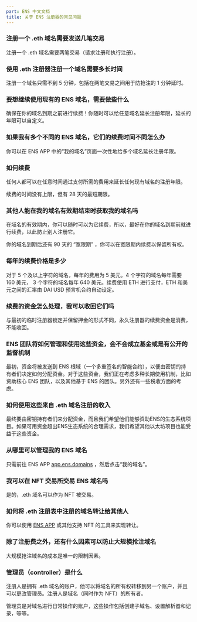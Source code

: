 ```yaml
---
part: ENS 中文文档
title: 关于 ENS 注册器的常见问题 
---
```


### 注册一个 .eth 域名需要发送几笔交易

注册一个 .eth 域名需要两笔交易（请求注册和执行注册）。

### 使用 .eth 注册器注册一个域名需要多长时间

注册一个域名只需不到 5 分钟，包括在两笔交易之间用于防抢注的 1 分钟延时。

### 要想继续使用现有的 ENS 域名，需要做些什么

确保在你的域名到期之前进行续费！你随时可以给任意域名延长注册年限，延长的年限可以自定义。

### 如果我有多个不同的 ENS 域名，它们的续费时间不同怎么办

你可以在 ENS APP 中的“我的域名”页面一次性地给多个域名延长注册年限。

### 如何续费

任何人都可以在任意时间通过支付所需的费用来延长任何现有域名的注册年限。

续费的时间没有上限，但有 28 天的最短期限。

### 其他人能在我的域名有效期结束时获取我的域名吗

在域名的有效期内，你可以随时可以为它续费，所以，最好在你的域名到期前就进行续费，以此防止别人注册它。

你的域名到期后还有 90 天的 “宽限期” ，你可以在宽限期内续费以保留所有权。

### 每年的续费价格是多少

对于 5 个及以上字符的域名，每年的费用为 5 美元。4 个字符的域名每年需要 160 美元， 3 个字符的域名每年 640 美元。续费使用 ETH 进行支付，ETH 和美元之间的汇率由 DAI USD 预言机合约自动设定。

### 续费的资金怎么处理，我可以收回它们吗

与最初的临时注册器锁定并保留押金的形式不同，永久注册器的续费资金是消费，不能收回。

### ENS 团队将如何管理和使用这些资金，会不会成立基金或是有公开的监督机制

最初，资金将被发送到 ENS 根域（一个多重签名的智能合约），以便由密钥的持有者们决定如何分配资金。对于这些资金，我们正在考虑多种长期使用机制，比如资助核心 ENS 团队，以及其他基于 ENS 的团队。另外还有一些税收方面的考虑。

### 如何使用这些来自 .eth 域名注册的收入

最终要由密钥持有者们来分配资金，而且我们希望他们能够资助ENS的生态系统项目。如果可用资金超出ENS生态系统的合理需求，我们希望其他以太坊项目也能受益于这些资金。

### 从哪里可以管理我的 ENS 域名

只需前往 ENS APP [app.ens.domains](https://app.ens.domains/) ，然后点击“我的域名”。

### 我可以在 NFT 交易所交易 ENS 域名吗

是的，.eth 域名可以作为 NFT 被交易。

### 如何将 .eth 注册表中注册的域名转让给其他人

你可以使用 [ENS APP](https://app.ens.domains/) 或其他支持 NFT 的工具来实现转让。

### 除了注册费之外，还有什么因素可以防止大规模抢注域名

大规模抢注域名的成本是唯一的限制因素。

### 管理员（controller）是什么

注册人是拥有 .eth 域名的账户，他可以将域名的所有权转移到另一个账户，并且可以更改管理员。注册人是域名（同时作为 NFT）的所有者。

管理员是对域名进行日常操作的账户，这些操作包括创建子域名、设置解析器和记录，等等。
